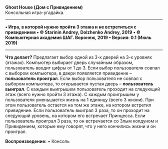 **Ghost House (Дом с Привидением)**  
Консольная игра-угадайка.
________________________________________
**•	Игра, в которой нужно пройти 3 этажа и не встретиться с привидением 
•	© Starinin Andrey, Dolzhenko Andrey, 2019
•	© Компьютерная академия ШАГ. Воронеж, 2019
•	Версия: 0.1 (Июль 2019)**
________________________________________

**Что делает?**
Предлагает выбор одной из 3-х дверей на 3-х уровнях (этажах). 
Компьютер выбирает дверь случайным образом, пользователь вводит цифры от 1 до 3.
Если выбор пользователя совпал с выбором компьютера, в двери появляется привидение – **пользователь проиграл**. 
Если выбор пользователя не совпал с выбором компьютера, то открывается пустая дверь – **пользователь выиграл**.
С каждым выигрышем пользователь проходит на следующий этаж (всего нужно пройти 3 этажа).
С каждым проигрышем у пользователя уменьшается жизнь на 1 единицу (всего 3 жизни). При этом пользователь остается на том же этаже, на котором встретил привидение.
Если пользователь выиграл 3 раза, то он проходит на следующий уровень, на котором его встречает Принцесса.
Если пользователь проиграл 3 раза, то он встречается со Злым колдуном и Привидением, которые ему говорят, что у него кончились жизни и он проиграл.

**Воспроизведение:**
•	Консоль
